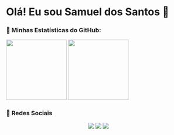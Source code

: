 <h1>Olá! Eu sou Samuel dos Santos 👋</h1>

### 🚀 Minhas Estatísticas do GitHub:

<p>
<img src="https://github-readme-stats.vercel.app/api?username=SamGoncalves&show_icons=true&theme=dark" height="165">
<img src="https://github-readme-stats.vercel.app/api/top-langs/?username=SamGoncalves&layout=compact&langs_count=7&theme=dark" height="165">
</p>

### 📌 **Redes Sociais**
<div align="center">
  <a href="https://discord.com/mclovin7581" target="_blank"><img src="https://img.shields.io/badge/Discord-7289DA?style=for-the-badge&logo=discord&logoColor=white"></a>
  <a href="mailto:samuelsantos2021@protonmail.com" target="_blank"><img src="https://img.shields.io/badge/ProtonMail-8B89CC?style=for-the-badge&logo=protonmail&logoColor=white"></a>
  <a href="www.linkedin.com/in/samuel-dos-santos-3a2040241" target="_blank"><img src="https://img.shields.io/badge/LinkedIn-0077B5?style=for-the-badge&logo=linkedin&logoColor=white"></a>
</div>
